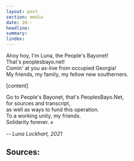 ```yaml
---
layout: post
section: media
date: 20--
headline:
summary:
lindex:
---
```

Ahoy hoy, I'm Luna, the People's Bayonet!  
That's peoplesbayo.net!  
Comin' at you as-live from occupied Georgia!  
My friends, my family, my fellow new southerners.  

[content]

Go to People's Bayonet, that's PeoplesBayo.Net,  
for sources and transcript,  
as well as ways to fund this operation.  
To a working unity, my friends.  
Solidarity forever. ✊

*-- Luna Lockhart, 2021*

## Sources:
